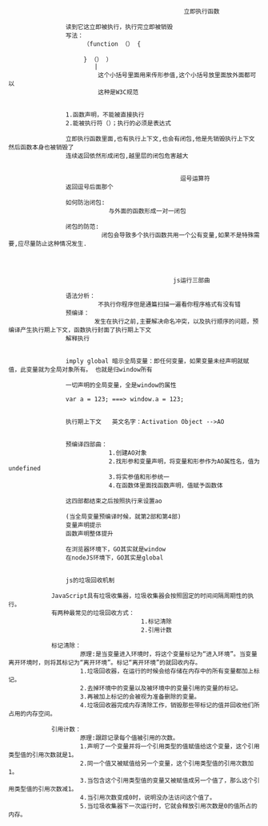                                                      立即执行函数
                    
                    读到它这立即被执行，执行完立即被销毁
                    写法：
                         （function （） {

                         } （） ）
                            | 
                             这个小括号里面用来传形参值,这个小括号放里面放外面都可以
                             这种是W3C规范

                            
                    1.函数声明，不能被直接执行
                    2.能被执行符（）；执行的必须是表达式

                    立即执行函数里面,也有执行上下文,也会有闭包,他是先销毁执行上下文然后函数本身也被销毁了
                    连续返回依然形成闭包,越里层的闭包危害越大


                                                    逗号运算符
                    返回逗号后面那个

                    如何防治闭包:
                                与外面的函数形成一对一闭包

                    闭包的防范:
                              闭包会导致多个执行函数共用一个公有变量,如果不是特殊需要,应尽量防止这种情况发生.




                                                  js运行三部曲
                    
                    语法分析：
                             不执行你程序但是通篇扫描一遍看你程序格式有没有错
                    预编译：
                            发生在执行之前,主要解决命名冲突，以及执行顺序的问题，预编译产生执行期上下文，函数执行封面了执行期上下文
                    解释执行


                    imply global 暗示全局变量：即任何变量，如果变量未经声明就赋值，此变量就为全局对象所有。 也就是归window所有

                    一切声明的全局变量，全是window的属性

                    var a = 123; ===> window.a = 123;


                    执行期上下文   英文名字：Activation Object -->AO


                    预编译四部曲：
                                1.创建AO对象
                                2.找形参和变量声明，将变量和形参作为AO属性名，值为undefined
                                3.将实参值和形参统一
                                4.在函数体里面找函数声明，值赋予函数体

                    这四部都结束之后按照执行来设置ao

                    (当全局变量预编译时候，就第2部和第4部)
                    变量声明提示
                    函数声明整体提升

                    在浏览器环境下，GO其实就是window
                    在nodeJS环境下，GO其实是global


                    js的垃圾回收机制

                JavaScript具有垃圾收集器，垃圾收集器会按照固定的时间间隔周期性的执行。
                有两种最常见的垃圾回收方式：
                                         1.标记清除
                                         2.引用计数

                标记清除：
                        原理:是当变量进入环境时，将这个变量标记为“进入环境”。当变量离开环境时，则将其标记为“离开环境”。标记“离开环境”的就回收内存。
                        1.垃圾回收器，在运行的时候会给存储在内存中的所有变量都加上标记。
                        2.去掉环境中的变量以及被环境中的变量引用的变量的标记。
                        3.再被加上标记的会被视为准备删除的变量。
                        4.垃圾回收器完成内存清除工作，销毁那些带标记的值并回收他们所占用的内存空间。

                引用计数：
                        原理:跟踪记录每个值被引用的次数。
                        1.声明了一个变量并将一个引用类型的值赋值给这个变量，这个引用类型值的引用次数就是1。
                        2.同一个值又被赋值给另一个变量，这个引用类型值的引用次数加1。
                        3.当包含这个引用类型值的变量又被赋值成另一个值了，那么这个引用类型值的引用次数减1。
                        4.当引用次数变成0时，说明没办法访问这个值了。
                        5.当垃圾收集器下一次运行时，它就会释放引用次数是0的值所占的内存。